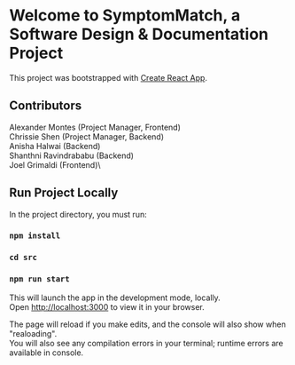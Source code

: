 # Welcome to SymptomMatch, a Software Design & Documentation Project

This project was bootstrapped with [Create React App](https://github.com/facebook/create-react-app).

## Contributors

Alexander Montes (Project Manager, Frontend)\
Chrissie Shen (Project Manager, Backend)\
Anisha Halwai (Backend)\
Shanthni Ravindrababu (Backend)\
Joel Grimaldi (Frontend)\


## Run Project Locally

In the project directory, you must run:

### `npm install`
### `cd src`
### `npm run start`

This will launch the app in the development mode, locally.\
Open [http://localhost:3000](http://localhost:3000) to view it in your browser.

The page will reload if you make edits, and the console will also show when "realoading".\
You will also see any compilation errors in your terminal; runtime errors are available in console.
